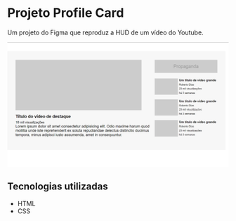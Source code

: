 # Projeto Profile Card
Um projeto do Figma que reproduz a HUD de um vídeo do Youtube.

<img src="src/images/example.png" alt="Projeto no Computador"> 

## Tecnologias utilizadas
- HTML
- CSS
